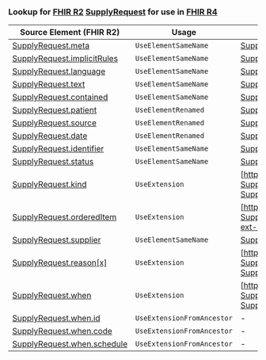 ### Lookup for [FHIR R2](https://hl7.org/fhir/DSTU2/) [SupplyRequest](https://hl7.org/fhir/DSTU2/SupplyRequest.html) for use in [FHIR R4](https://hl7.org/fhir/R4/)

| Source Element (FHIR R2) | Usage | Target |
| -------------- | ----- | ------ |
| [SupplyRequest.meta](https://hl7.org/fhir/DSTU2/SupplyRequest.html#resource) | `UseElementSameName` | [SupplyRequest.meta](https://hl7.org/fhir/R4/SupplyRequest.html#resource) |
| [SupplyRequest.implicitRules](https://hl7.org/fhir/DSTU2/SupplyRequest.html#resource) | `UseElementSameName` | [SupplyRequest.implicitRules](https://hl7.org/fhir/R4/SupplyRequest.html#resource) |
| [SupplyRequest.language](https://hl7.org/fhir/DSTU2/SupplyRequest.html#resource) | `UseElementSameName` | [SupplyRequest.language](https://hl7.org/fhir/R4/SupplyRequest.html#resource) |
| [SupplyRequest.text](https://hl7.org/fhir/DSTU2/SupplyRequest.html#resource) | `UseElementSameName` | [SupplyRequest.text](https://hl7.org/fhir/R4/SupplyRequest.html#resource) |
| [SupplyRequest.contained](https://hl7.org/fhir/DSTU2/SupplyRequest.html#resource) | `UseElementSameName` | [SupplyRequest.contained](https://hl7.org/fhir/R4/SupplyRequest.html#resource) |
| [SupplyRequest.patient](https://hl7.org/fhir/DSTU2/SupplyRequest.html#resource) | `UseElementRenamed` | [SupplyRequest.extension](https://hl7.org/fhir/R4/SupplyRequest.html#resource) |
| [SupplyRequest.source](https://hl7.org/fhir/DSTU2/SupplyRequest.html#resource) | `UseElementRenamed` | [SupplyRequest.requester](https://hl7.org/fhir/R4/SupplyRequest.html#resource) |
| [SupplyRequest.date](https://hl7.org/fhir/DSTU2/SupplyRequest.html#resource) | `UseElementRenamed` | [SupplyRequest.authoredOn](https://hl7.org/fhir/R4/SupplyRequest.html#resource) |
| [SupplyRequest.identifier](https://hl7.org/fhir/DSTU2/SupplyRequest.html#resource) | `UseElementSameName` | [SupplyRequest.identifier](https://hl7.org/fhir/R4/SupplyRequest.html#resource) |
| [SupplyRequest.status](https://hl7.org/fhir/DSTU2/SupplyRequest.html#resource) | `UseElementSameName` | [SupplyRequest.status](https://hl7.org/fhir/R4/SupplyRequest.html#resource) |
| [SupplyRequest.kind](https://hl7.org/fhir/DSTU2/SupplyRequest.html#resource) | `UseExtension` | [http://hl7.org/fhir/1.0/StructureDefinition/extension-SupplyRequest.kind](StructureDefinition-ext-R2-SupplyRequest.kind.html) |
| [SupplyRequest.orderedItem](https://hl7.org/fhir/DSTU2/SupplyRequest.html#resource) | `UseExtension` | [http://hl7.org/fhir/1.0/StructureDefinition/extension-SupplyRequest.orderedItem](StructureDefinition-ext-R2-SupplyRequest.orderedItem.html) |
| [SupplyRequest.supplier](https://hl7.org/fhir/DSTU2/SupplyRequest.html#resource) | `UseElementSameName` | [SupplyRequest.supplier](https://hl7.org/fhir/R4/SupplyRequest.html#resource) |
| [SupplyRequest.reason[x]](https://hl7.org/fhir/DSTU2/SupplyRequest.html#resource) | `UseExtension` | [http://hl7.org/fhir/1.0/StructureDefinition/extension-SupplyRequest.reason](StructureDefinition-ext-R2-SupplyRequest.reason.html) |
| [SupplyRequest.when](https://hl7.org/fhir/DSTU2/SupplyRequest.html#resource) | `UseExtension` | [http://hl7.org/fhir/1.0/StructureDefinition/extension-SupplyRequest.when](StructureDefinition-ext-R2-SupplyRequest.when.html) |
| [SupplyRequest.when.id](https://hl7.org/fhir/DSTU2/SupplyRequest.html#resource) | `UseExtensionFromAncestor` | - |
| [SupplyRequest.when.code](https://hl7.org/fhir/DSTU2/SupplyRequest.html#resource) | `UseExtensionFromAncestor` | - |
| [SupplyRequest.when.schedule](https://hl7.org/fhir/DSTU2/SupplyRequest.html#resource) | `UseExtensionFromAncestor` | - |
